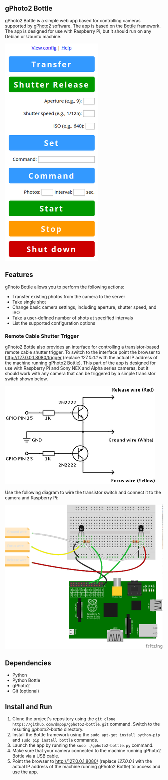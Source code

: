 ## gPhoto2 Bottle

gPhoto2 Bottle is a simple web app based for controlling cameras supported by [gPhoto2](http://www.gphoto.org/) software. The app is based on the [Bottle](http://bottlepy.org/) framework. The app is designed for use with Raspberry Pi, but it should run on any Debian or Ubuntu machine.

<img src="gphoto2-bottle.png" alt="gPhoto2 Bottle">

## Features

gPhoto Bottle allows you to perform the following actions:

- Transfer existing photos from the camera to the server
- Take single shot
- Change basic camera settings, including aperture, shutter speed, and ISO
- Take a user-defined number of shots at specified intervals
- List the supported configuration options

### Remote Cable Shutter Trigger

gPhoto2 Bottle also provides an interface for controlling a transistor-based remote cable shutter trigger. To switch to the interface point the browser to http://127.0.0.1.8080/trigger (replace *127.0.0.1* with the actual IP address of the machine running gPhoto2 Bottle). This part of the app is designed for use with Raspberry Pi and Sony NEX and Alpha series cameras, but it should work with any camera that can be  triggered by a simple transistor switch shown below.

<img src="transistor_switch_schematic.png" alt="Transistor switch schematic">

Use the following diagram to wire the transistor switch and connect it to the camera and Raspberry Pi:

<img src="transistor_switch_bb.png" alt="Transistor switch schematic">


## Dependencies

* Python
* Python Bottle
* gPhoto2
* Git (optional)

## Install and Run

1. Clone the project's repository using the `git clone https://github.com/dmpop/gphoto2-bottle.git` command. Switch to the resulting *gphoto2-bottle* directory.
2. Install the Bottle framework using the `sudo apt-get install python-pip` and `sudo pip install bottle` commands.
3. Launch the app by running the `sudo ./gphoto2-bottle.py` command.
4. Make sure that your camera connected to the machine running gPhoto2 Bottle via a USB cable.
5. Point the browser to http://127.0.0.1.8080/ (replace *127.0.0.1* with the actual IP address of the machine running gPhoto2 Bottle) to access and use the app.

